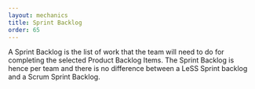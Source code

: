 ```yaml
---
layout: mechanics
title: Sprint Backlog
order: 65
---
```


A Sprint Backlog is the list of work that the team will need to do for completing the selected Product Backlog Items. The Sprint Backlog is hence per team and there is no difference between a LeSS Sprint backlog and a Scrum Sprint Backlog.

